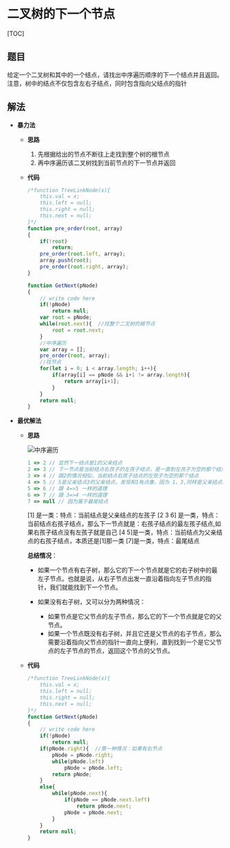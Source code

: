 # 二叉树的下一个节点

[TOC]

## 题目

给定一个二叉树和其中的一个结点，请找出中序遍历顺序的下一个结点并且返回。注意，树中的结点不仅包含左右子结点，同时包含指向父结点的指针



## 解法

- **暴力法**

  - **思路**

    1. 先根据给出的节点不断往上走找到整个树的根节点
    2. 再中序遍历该二叉树找到当前节点的下一节点并返回

  - **代码**

    ```javascript
    /*function TreeLinkNode(x){
        this.val = x;
        this.left = null;
        this.right = null;
        this.next = null;
    }*/
    function pre_order(root, array)
    {
        if(!root)
            return;
        pre_order(root.left, array);
        array.push(root);
        pre_order(root.right, array);
    }
    
    function GetNext(pNode)
    {
        // write code here
        if(!pNode)
            return null;
        var root = pNode;
        while(root.next){  //找整个二叉树的根节点
            root = root.next;
        }
        //中序遍历
        var array = [];
        pre_order(root, array);
        //找节点
        for(let i = 0; i < array.length; i++){
            if(array[i] == pNode && i+1 != array.length){
                return array[i+1];
            }
        }
        return null;
    }
    ```

- **最优解法**

  - **思路**

    ![中序遍历](F:\前端笔记\studyNote\images\中序遍历.png)

    ```javascript
    1 => 2 // 显然下一结点是1的父亲结点
    2 => 3 // 下一节点是当前结点右孩子的左孩子结点，是一直到左孩子为空的那个结点
    3 => 4 // 跟2的情况相似，当前结点右孩子结点的左孩子为空的那个结点
    4 => 5 // 5是父亲结点3的父亲结点，发现和1有点像，因为 1，3,同样是父亲结点的左孩子
    5 => 6 // 跟 4=>5 一样的道理
    6 => 7 // 跟 3=>4 一样的道理
    7 => null // 因为属于最尾结点
    ```

    [1] 是一类：特点：当前结点是父亲结点的左孩子
    [2 3 6] 是一类，特点：当前结点右孩子结点，那么下一节点就是：右孩子结点的最左孩子结点,如果右孩子结点没有左孩子就是自己
    [4 5]是一类，特点：当前结点为父亲结点的右孩子结点，本质还是[1]那一类
    [7]是一类，特点：最尾结点

    **总结情况**：

    - 如果一个节点有右子树，那么它的下一个节点就是它的右子树中的最左子节点。也就是说，从右子节点出发一直沿着指向左子节点的指针，我们就能找到下一个节点。

    - 如果没有右子树，又可以分为两种情况：
      - 如果节点是它父节点的左子节点，那么它的下一个节点就是它的父节点。
      - 如果一个节点既没有右子树，并且它还是父节点的右子节点，那么需要沿着指向父节点的指针一直向上便利，直到找到一个是它父节点的左子节点的节点，返回这个节点的父节点。

  - **代码**

    ```javascript
    /*function TreeLinkNode(x){
        this.val = x;
        this.left = null;
        this.right = null;
        this.next = null;
    }*/
    function GetNext(pNode)
    {
        // write code here
        if(!pNode)
            return null;
        if(pNode.right){  //第一种情况：如果有右节点
            pNode = pNode.right;
            while(pNode.left)
                pNode = pNode.left;
            return pNode;
        }
        else{
            while(pNode.next){
                if(pNode == pNode.next.left)
                    return pNode.next;
                pNode = pNode.next;
            }
        }
        return null;
    }
    ```

    